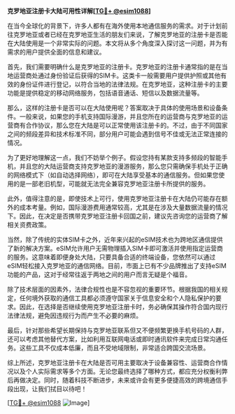 **克罗地亚注册卡大陆可用性详解[[TG💪+ @esim1088](https://t.me/s/esim1088)]**

在当今全球化的背景下，许多人都有在海外使用本地通信服务的需求。对于计划前往克罗地亚或者已经在克罗地亚生活的朋友们来说，了解克罗地亚的注册卡是否能在大陆使用是一个非常实际的问题。本文将从多个角度深入探讨这一问题，并为有需求的用户提供全面的信息和建议。

首先，我们需要明确什么是克罗地亚的注册卡。克罗地亚的注册卡通常指的是在当地运营商处通过身份验证后获得的SIM卡。这类卡一般需要用户提供护照或其他有效的身份证件进行登记，以符合当地的法律法规。在克罗地亚，这种注册卡的主要功能是提供稳定的移动网络服务，包括语音通话、短信以及数据流量等。

那么，这样的注册卡是否可以在大陆使用呢？答案取决于具体的使用场景和设备条件。一般来说，如果您的手机支持国际漫游，并且您所在的运营商与克罗地亚的运营商有合作协议，那么您在大陆是可以正常使用该注册卡的。不过，由于不同国家之间的频段差异和技术标准不同，部分用户可能会遇到信号不佳或无法正常连接的情况。

为了更好地理解这一点，我们不妨举个例子。假设您持有某款支持多频段的智能手机，并且您的大陆运营商支持克罗地亚的漫游服务，那么您只需确保手机处于正确的网络模式下（如自动选择网络），即可在大陆享受基本的通信服务。但如果您使用的是一部老旧机型，可能就无法完全兼容克罗地亚注册卡所提供的服务。

此外，值得注意的是，即使技术上可行，使用克罗地亚注册卡在大陆仍可能存在额外的成本考量。例如，国际漫游费用通常较高，尤其是在涉及大量数据流量的情况下。因此，在决定是否携带克罗地亚注册卡回国之前，建议先咨询您的运营商了解相关资费政策。

当然，除了传统的实体SIM卡之外，近年来兴起的eSIM技术也为跨地区通信提供了新的解决方案。eSIM允许用户无需物理插入SIM卡即可激活并使用指定运营商的服务。这意味着即便身处大陆，只要具备合适的终端设备，您依然可以通过eSIM轻松接入克罗地亚的通信网络。目前，市面上已有不少品牌推出了支持eSIM功能的产品，这对于经常往返于两地之间的用户而言无疑是个福音。

除了技术层面的因素外，法律合规性也是不容忽视的重要环节。根据我国的相关规定，任何境外获取的通信工具都必须遵守国家关于信息安全和个人隐私保护的要求。因此，在选择是否继续使用克罗地亚注册卡时，务必确保其操作符合国内现行法律法规，避免因违规行为而产生不必要的麻烦。

最后，针对那些希望长期保持与克罗地亚联系但又不便频繁更换手机号码的人群，还可以考虑其他替代方案，比如利用互联网电话或即时通讯软件来完成日常沟通任务。这些工具不仅成本低廉，而且不受地域限制，非常适合跨国交流场景。

综上所述，克罗地亚注册卡在大陆是否可用主要取决于设备兼容性、运营商合作情况以及个人实际需求等多个方面。无论您最终选择了哪种方式，都应充分权衡利弊后再做决定。同时，随着科技不断进步，未来或许会有更多便捷高效的跨境通信手段出现，让我们拭目以待吧！

[[TG💪+ @esim1088](https://t.me/s/esim1088) ![Image](https://i.postimg.cc/4NQfJmqS/Snipaste-2025-05-13-00-14-12.png)]